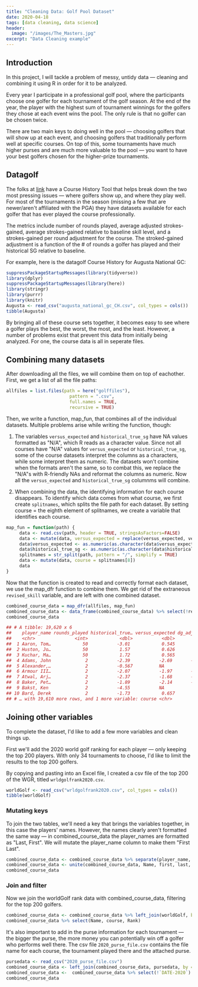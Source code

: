 ```yaml
---
title: "Cleaning Data: Golf Pool Dataset"
date: 2020-04-18
tags: [data cleaning, data science]
header:
  image: "/images/The_Masters.jpg"
excerpt: "Data Cleaning example"
---
```


## Introduction

In this project, I will tackle a problem of messy, untidy data — cleaning and combining it using R in order for it to be analyzed.

Every year I participate in a professional golf pool, where the participants choose one golfer for each tournament of the golf season. At the end of the year, the player with the highest sum of tournament winnings for the golfers they chose at each event wins the pool. The only rule is that no golfer can be chosen twice.

There are two main keys to doing well in the pool — choosing golfers that will show up at each event, and choosing golfers that traditionally perform well at specific courses. On top of this, some tournaments have much higher purses and are much more valuable to the pool — you want to have your best golfers chosen for the higher-prize tournaments.

## Datagolf

The folks at [link](https://datagolf.org) have a Course History Tool that helps break down the two most pressing issues — where golfers show up, and where they play well. For most of the tournaments in the season (missing a few that are newer/aren't affiliated with the PGA) they have datasets available for each golfer that has ever played the course professionally.

The metrics include number of rounds played, average adjusted strokes-gained, average strokes-gained relative to baseline skill level, and a strokes-gained per round adjustment for the course. The stroked-gained adjustment is a function of the # of rounds a golfer has played and their historical SG relative to baseline.

For example, here is the datagolf Course History for Augusta National GC:

```r
suppressPackageStartupMessages(library(tidyverse))
library(dplyr)
suppressPackageStartupMessages(library(here))
library(stringr)
library(purrr)
library(knitr)
Augusta <- read_csv("augusta_national_gc_CH.csv", col_types = cols())
tibble(Augusta)
```

By bringing all of these course sets together, it becomes easy to see where a golfer plays the best, the worst, the most, and the least. However, a number of problems exist that prevent this data from initially being analyzed. For one, the course data is all in seperate files.

## Combining many datasets

After downloading all the files, we will combine them on top of eachother. First, we get a list of all the file paths:

```r
allfiles = list.files(path = here("golffiles"),
                        pattern = ".csv",
                        full.names = TRUE,
                        recursive = TRUE)
```

Then, we write a function, map_fun, that combines all of the individual datasets. Multiple problems arise while writing the function, though:

1. The variables `versus_expected` and `historical_true_sg` have NA values formatted as "N/A", which R reads as a character value. Since not all courses have "N/A" values for `versus_expected` or `historical_true_sg`, some of the course datasets interpret the columns as a characters, while some interpret them as numeric. The datasets won't combine when the formats aren't the same, so to combat this, we replace the "N/A"s with R-friendly NAs and reformat the columns as numeric. Now all the `versus_expected` and `historical_true_sg` columnms will combine.

2. When combining the data, the identifying information for each course disappears. To identify which data comes from what course, we first create `splitnames`, which splits the file path for each dataset. By setting course = the eighth element of splitnames, we create a variable that identifies each course.

```r
map_fun = function(path) {
     data <- read.csv(path, header = TRUE, stringsAsFactors=FALSE)
     data <- mutate(data, versus_expected = replace(versus_expected, versus_expected == "N/A", NA), historical_true_sg = replace(historical_true_sg, historical_true_sg == "N/A", NA))
     data$versus_expected <- as.numeric(as.character(data$versus_expected))
     data$historical_true_sg <- as.numeric(as.character(data$historical_true_sg))
     splitnames = str_split(path, pattern = "/", simplify = TRUE)
     data <- mutate(data, course = splitnames[8])
     data
}
```

Now that the function is created to read and correctly format each dataset, we use the map_dfr function to combine them. We get rid of the extraneous `revised_skill` variable, and are left with one combined dataset.

```r
combined_course_data = map_dfr(allfiles, map_fun)
combined_course_data <- data_frame(combined_course_data) %>% select(!revised_skill) %>% arrange(course)
combined_course_data
```
```r
## # A tibble: 19,620 x 6
##    player_name rounds_played historical_true… versus_expected dg_adjustment
##    <chr>               <int>            <dbl>           <dbl>         <dbl>
##  1 Aaron, Tom…            50           -3.01            0.545       0.143  
##  2 Huston, Jo…            50            1.57            0.626       0.164  
##  3 Kuchar, Ma…            50            1.72            0.565       0.148  
##  4 Adams, John             2           -2.39           -2.69       -0.0162
##  5 Alexander,…             2           -0.567          NA           0      
##  6 Armour III…             2           -2.07           -1.97       -0.0118
##  7 Atwal, Arj…             2           -2.37           -1.68       -0.0101
##  8 Baker, Pet…             2           -1.89           -2.14       -0.0129
##  9 Bakst, Ken              2           -4.55           NA           0      
## 10 Bard, Derek             2           -1.73            0.657       0.00394
## # … with 19,610 more rows, and 1 more variable: course <chr>
```

## Joining other variables

To complete the dataset, I'd like to add a few more variables and clean things up.

First we'll add the 2020 world golf ranking for each player — only keeping the top 200 players. With only 34 tournaments to choose, I'd like to limit the results to the top 200 golfers.

By copying and pasting into an Excel file, I created a csv file of the top 200 of the WGR, titled `wrldgolfrank2020.csv`.

```r
worldGolf <- read_csv("wrldgolfrank2020.csv", col_types = cols())
tibble(worldGolf)
```

### Mutating keys

To join the two tables, we'll need a key that brings the variables together, in this case the players' names. However, the names clearly aren't formatted the same way — in combined_course_data the player_names are formatted as "Last, First". We will mutate the player_name column to make them "First Last".

```r
combined_course_data <- combined_course_data %>% separate(player_name, into = c("last", "first"), sep = ",\\s")
combined_course_data <- unite(combined_course_data, Name, first, last, sep = " ", remove = TRUE)
combined_course_data
```

### Join and filter

Now we join the worldGolf rank data with combined_course_data, filtering for the top 200 golfers.

```r
combined_course_data <- combined_course_data %>% left_join(worldGolf, by = "Name") %>% filter(Rank < 201)
combined_course_data %>% select(Name, course, Rank)
```

It's also important to add in the purse information for each tournament — the bigger the purse, the more money you can potentially win off a golfer who performs well there. The csv file `2020_purse_file.csv` contains the file name for each course, the tournament played there and the attached purse.

```r
pursedata <- read_csv("2020_purse_file.csv")
combined_course_data <- left_join(combined_course_data, pursedata, by = c("course" = "file"))
combined_course_data <-  combined_course_data %>% select(!`DATE-2020`) %>% select(!coursemiss)
combined_course_data
```
